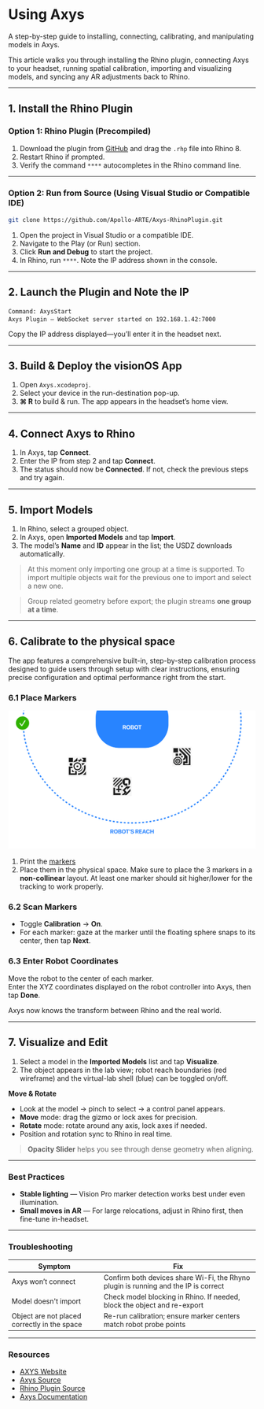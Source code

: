 # Using Axys

A step-by-step guide to installing, connecting, calibrating, and manipulating models in Axys.

This article walks you through installing the Rhino plugin, connecting Axys to your headset, running spatial calibration, importing and visualizing models, and syncing any AR adjustments back to Rhino.

---

## 1. Install the Rhino Plugin

### Option 1: Rhino Plugin (Precompiled)

1. Download the plugin from [GitHub](https://github.com/Apollo-ARTE/Axys-RhinoPlugin/releases) and drag the `.rhp` file into Rhino 8.  
2. Restart Rhino if prompted.  
3. Verify the command `****` autocompletes in the Rhino command line.

---

### Option 2: Run from Source (Using Visual Studio or Compatible IDE)
```bash
git clone https://github.com/Apollo-ARTE/Axys-RhinoPlugin.git
```
1. Open the project in Visual Studio or a compatible IDE.  
2. Navigate to the Play (or Run) section.  
3. Click **Run and Debug** to start the project.  
4. In Rhino, run `****`. Note the IP address shown in the console.

---

## 2. Launch the Plugin and Note the IP

```text
Command: AxysStart
Axys Plugin – WebSocket server started on 192.168.1.42:7000
```

Copy the IP address displayed—you’ll enter it in the headset next.

---

## 3. Build & Deploy the visionOS App

1. Open `Axys.xcodeproj`.  
2. Select your device in the run-destination pop-up.  
3. **⌘ R** to build & run. The app appears in the headset’s home view.

---

## 4. Connect Axys to Rhino

1. In Axys, tap **Connect**.  
2. Enter the IP from step 2 and tap **Connect**.  
3. The status should now be **Connected**. If not, check the previous steps and try again.

---

## 5. Import Models

1. In Rhino, select a grouped object.  
2. In Axys, open **Imported Models** and tap **Import**.  
3. The model’s **Name** and **ID** appear in the list; the USDZ downloads automatically.

> At this moment only importing one group at a time is supported. To import multiple objects wait for the previous one to import and select a new one.

> Group related geometry before export; the plugin streams **one group at a time**.

---

## 6. Calibrate to the physical space
The app features a comprehensive built-in, step-by-step calibration process designed to guide users through setup with clear instructions, ensuring precise configuration and optimal performance right from the start.

### 6.1 Place Markers

![Markers Placement](images/markersok.png) 

1. Print the [markers](https://github.com/Apollo-ARTE/Axys/releases/tag/v0.1.0)
2. Place them in the physical space. Make sure to place the 3 markers in a **non-collinear** layout. At least one marker should sit higher/lower for the tracking to work properly.

### 6.2 Scan Markers

* Toggle **Calibration** → **On**.  
* For each marker: gaze at the marker until the floating sphere snaps to its center, then tap **Next**.  

### 6.3 Enter Robot Coordinates

Move the robot to the center of each marker.  
Enter the XYZ coordinates displayed on the robot controller into Axys, then tap **Done**.

Axys now knows the transform between Rhino and the real world.

---

## 7. Visualize and Edit

1. Select a model in the **Imported Models** list and tap **Visualize**.  
2. The object appears in the lab view; robot reach boundaries (red wireframe) and the virtual-lab shell (blue) can be toggled on/off.

**Move & Rotate**

* Look at the model → pinch to select → a control panel appears.  
* **Move** mode: drag the gizmo or lock axes for precision.  
* **Rotate** mode: rotate around any axis, lock axes if needed.  
* Position and rotation sync to Rhino in real time.

> **Opacity Slider** helps you see through dense geometry when aligning.

---

### Best Practices

* **Stable lighting** — Vision Pro marker detection works best under even illumination.  
* **Small moves in AR** — For large relocations, adjust in Rhino first, then fine-tune in-headset.

---

### Troubleshooting

| Symptom | Fix |
|---------|-----|
| Axys won’t connect | Confirm both devices share Wi-Fi, the Rhyno plugin is running and the IP is correct |
| Model doesn't import | Check model blocking in Rhino. If needed, block the object and re-export |
| Object are not placed correctly in the space | Re-run calibration; ensure marker centers match robot probe points |

---

### Resources

* [AXYS Website](https://getaxys.netlify.app/)  
* [Axys Source](https://github.com/Apollo-ARTE/Axys)  
* [Rhino Plugin Source](https://github.com/Apollo-ARTE/Axys-RhinoPlugin)
* [Axys Documentation](https://apollo-arte.github.io/Axys/documentation/axys/)
